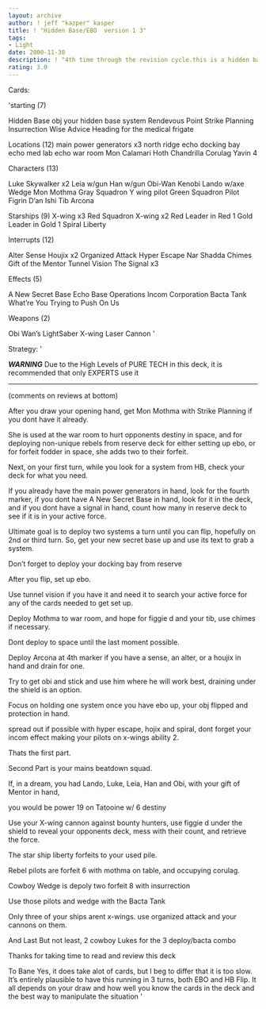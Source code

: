 ```yaml
---
layout: archive
author: ! jeff "kazper" kasper
title: ! "Hidden Base/EBO  version 1 3"
tags:
- Light
date: 2000-11-30
description: ! "4th time through the revision cycle.this is a hidden base and ebohybrid deck with lots of main’s power"
rating: 3.0
---
```

Cards: 

'starting (7)

Hidden Base obj
your hidden base system
Rendevous Point
Strike Planning
Insurrection
Wise Advice
Heading for the medical frigate

Locations (12)
main power generators x3
north ridge
echo docking bay
echo med lab
echo war room
Mon Calamari
Hoth
Chandrilla
Corulag
Yavin 4

Characters (13)

Luke Skywalker x2
Leia w/gun
Han w/gun
Obi-Wan Kenobi
Lando w/axe
Wedge
Mon Mothma
Gray Squadron Y wing pilot
Green Squadron Pilot
Figrin D’an
Ishi Tib
Arcona

Starships (9)
X-wing x3
Red Squadron X-wing x2
Red Leader in Red 1
Gold Leader in Gold 1
Spiral
Liberty

Interrupts (12)

Alter
Sense
Houjix x2
Organized Attack
Hyper Escape
Nar Shadda Chimes
Gift of the Mentor
Tunnel Vision
The Signal x3

Effects (5)

A New Secret Base
Echo Base Operations
Incom Corporation
Bacta Tank
What’re You Trying to Push On Us

Weapons (2)

Obi Wan’s LightSaber
X-wing Laser Cannon '

Strategy: '



*****WARNING*****
Due to the High Levels of PURE TECH in this deck,
it is recommended that only EXPERTS use it
*********************

(comments on reviews at bottom)

After you draw your opening hand, get Mon Mothma
with Strike Planning if you dont have it already.

She is used at the war room to hurt opponents
destiny in space, and for deploying non-unique
rebels from reserve deck for either setting
up ebo, or for forfeit fodder in space, she
adds two to their forfeit.

Next, on your first turn, while you look
for a system from HB, check your deck for
what you need.

If you already have the main power generators
in hand, look for the fourth marker, if you
dont have A New Secret Base in hand, look
for it in the deck, and if you dont have a signal
in hand, count how many in reserve deck to
see if it is in your active force.

Ultimate goal is to deploy two systems
a turn until you can flip, hopefully on
2nd or third turn.  So, get your new secret
base up and use its text to grab a system.

Don’t forget to deploy your docking bay from reserve

After you flip, set up ebo.

Use tunnel vision if you have it and need
it to search your active force for any of the
cards needed to get set up.

Deploy Mothma to war room, and hope for figgie d
and your tib, use chimes if necessary.

Dont deploy to space until the last moment
possible.

Deploy Arcona at 4th marker if you have
a sense, an alter, or a houjix in hand and
drain for one.

Try to get obi and stick and use him where
he will work best, draining under the shield
is an option.

Focus on holding one system once you have ebo
up, your obj flipped and protection in hand.

spread out if possible with hyper escape, hojix
and spiral, dont forget your incom effect
making your pilots on x-wings ability 2.

Thats the first part.

Second Part is your mains beatdown squad.

If, in a dream, you had  Lando, Luke, Leia, Han
and Obi, with your gift of Mentor in hand,

you would be  power 19 on Tatooine w/ 6 destiny

Use your X-wing cannon against bounty hunters,
use figgie d under the shield to reveal
your opponents deck, mess with their count,
and retrieve the force.

The star ship liberty forfeits to your used
pile.

Rebel pilots are forfeit 6 with mothma on table,
and occupying corulag.

Cowboy Wedge is depoly two forfeit 8 with insurrection

Use those pilots and wedge with the Bacta Tank

Only three of your ships arent x-wings.
use organized attack and your cannons on them.

And Last But not least, 2 cowboy Lukes for the 3 deploy/bacta combo

Thanks for taking time to read and review this deck

To Bane  Yes, it does take alot of cards, but I beg to differ that it is too slow.  It’s entirely plausible to
have this running in 3 turns, both EBO and HB Flip.
It all depends on your draw and how well you know
the cards in the deck and the best way to manipulate
the situation '